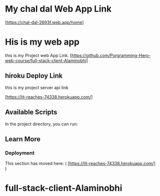 # My chal dal Web App Link

[https://chal-dal-2693f.web.app/home]

# His is my web app 

this is my Project web App Link.
[https://github.com/Porgramming-Hero-web-course/full-stack-client-Alaminobhi]

## hiroku Deploy Link

this is my project server api link

[https://lit-reaches-74338.herokuapp.com/]


## Available Scripts

In the project directory, you can run:

## Learn More

### Deployment

This section has moved here: (
    [https://lit-reaches-74338.herokuapp.com/]
)

# full-stack-client-Alaminobhi
